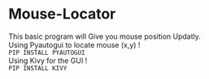 # Mouse-Locator
This basic program will Give you mouse position Updatly.<br>
Using Pyautogui to locate mouse (x,y) ! <br>
```PIP INSTALL PYAUTOGUI```<br>
Using Kivy for the GUI ! <br>
```PIP INSTALL KIVY```<br>

